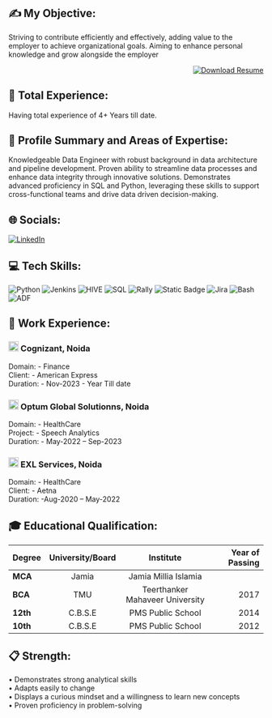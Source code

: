 ## ✍ My Objective:

Striving to contribute efficiently and effectively, adding value to the employer to achieve organizational goals. Aiming to enhance personal knowledge and grow alongside the employer

<div style="text-align: right;"> 
  <a href="Ishan_KhannaResume.pdf" download>
    <img src="https://img.shields.io/badge/Download_Resume-CV-blue" alt="Download Resume">
  </a>
</div>



## 👜 Total Experience:
Having total experience of 4+ Years till date.

## 📖 Profile Summary and Areas of Expertise:

Knowledgeable Data Engineer with robust background in data architecture and pipeline development. Proven ability to streamline data processes and enhance data 
integrity through innovative solutions. Demonstrates advanced proficiency in SQL and Python, leveraging these skills to support cross-functional teams and drive data
driven decision-making.

## 🌐 Socials:
[![LinkedIn](https://img.shields.io/badge/LinkedIn-%230077B5.svg?logo=linkedin&logoColor=white)](https://www.linkedin.com/in/ishan-khanna-778789171/) 

## 💻 Tech Skills:
![Python](https://img.shields.io/badge/Python-blue?style=plastic&logo=python&logoColor=black)
![Jenkins](https://img.shields.io/badge/jenkins-%232C5263.svg?style=plastic&logo=jenkins&logoColor=white) ![HIVE](https://img.shields.io/badge/HIVE-green?style=plastic&logo=hive&logoColor=black)
![SQL](https://img.shields.io/badge/SQL-%234ea94b.svg?style=plastic&logo=MySQL&logoColor=white) ![Rally](https://img.shields.io/badge/Rally-%23F24E1E.svg?style=plastic&logo=Rally&logoColor=white) ![Static Badge](https://img.shields.io/badge/Pyspark-orange?style=plastic&logo=apache-spark&logoColor=black)
![Jira](https://img.shields.io/badge/jira-%230A0FFF.svg?style=plastic&logo=jira&logoColor=white) ![Bash](https://img.shields.io/badge/Shell%20Script-red?style=plastic&logo=linux&logoColor=black) ![ADF](https://img.shields.io/badge/Azure%20Data%20Factory-blue?style=plastic&logoColor=black)



## 💼 Work Experience:

### <img src = "cognizant.ico" width = 20 height =20>  Cognizant, Noida

Domain: - Finance </br>
Client: - American Express </br>
Duration: - Nov-2023 - Year Till date

### <img src = "Optum.ico" width = 20 height =20> Optum Global Solutionns, Noida

Domain: - HealthCare </br>
Project: - Speech Analytics </br>
Duration: - May-2022 – Sep-2023

### <img src = "EXL.ico" width = 20 height =20> EXL Services, Noida

Domain: - HealthCare </br>
Client: - Aetna </br>
Duration: -Aug-2020 – May-2022

## 🎓 Educational Qualification:
|     Degree      |  University/Board |                Institute               | Year of Passing |
|:----------------|:-----------------:|:--------------------------------------:|---------------: |
| **MCA**         |      Jamia        | Jamia Millia Islamia                   |                 |
| **BCA**         |      TMU          | Teerthanker Mahaveer University        |2017             |
| **12th**        |      C.B.S.E      | PMS Public School                      |2014             |
| **10th**        |      C.B.S.E      | PMS Public School                      |2012             |



## 📋 Strength:
•	Demonstrates strong analytical skills </br>
•	Adapts easily to change </br>
•	Displays a curious mindset and a willingness to learn new concepts </br>
•	Proven proficiency in problem-solving
